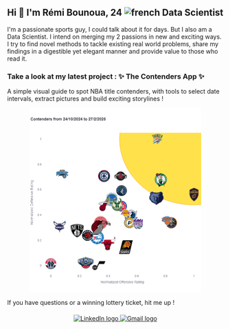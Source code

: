 ## Hi 👋 I'm Rémi Bounoua, 24 <img src="https://www.worldometers.info//img/flags/small/tn_fr-flag.gif" alt='french' width='25px'/> Data Scientist

I'm a passionate sports guy, I could talk about it for days. But I also am a Data Scientist.
I intend on merging my 2 passions in new and exciting ways. I try to find novel methods to tackle existing real world problems, share my findings in a digestible yet elegant manner and provide value to those who read it.

### Take a look at my latest project : ✨ The Contenders App ✨
A simple visual guide to spot NBA title contenders, with tools to select date intervals, extract pictures and build exciting storylines !
<div align="center" style="margin-top: 10px;">
<a href="https://contenders-app.streamlit.app/"><img src="Contenders-App-thumbnail.png" style="width:400px" alt='Contenders-App-thumbnail'/></a>
</div>

If you have questions or a winning lottery ticket, hit me up !

<div align="center" style="margin-top: 20px;">
      <a href="https://www.linkedin.com/in/r%C3%A9mi-bounoua-539210201/" target="_blank">
            <img src="https://img.shields.io/static/v1?message=LinkedIn&logo=linkedin&label=&color=0077B5&logoColor=white&labelColor=&style=for-the-badge" height="35" alt="LinkedIn logo" />
      </a>  
      <a href="mailto:remibounoua.pro@gmail.com" target="_blank">
            <img src="https://img.shields.io/static/v1?message=Gmail&logo=gmail&label=&color=D14836&logoColor=white&labelColor=&style=for-the-badge" height="35" alt="Gmail logo" />
      </a>  
</div>
